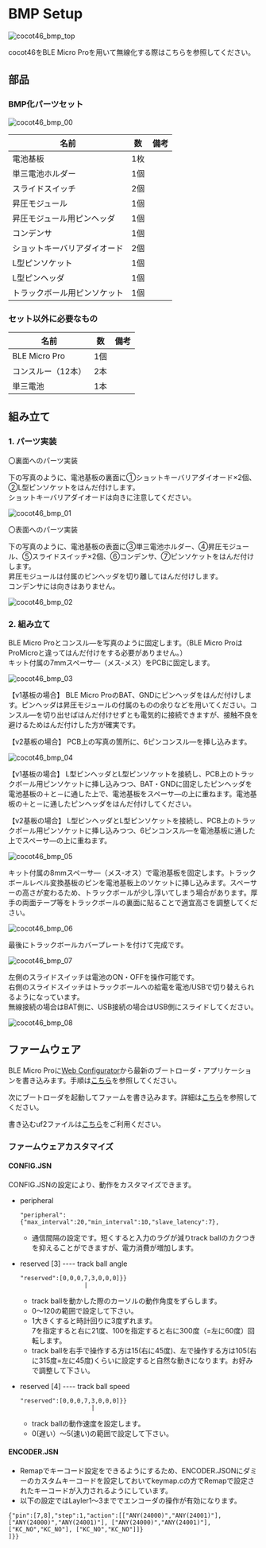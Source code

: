 # BMP Setup

![cocot46_bmp_top](https://user-images.githubusercontent.com/88039287/147035774-477be75d-5ef5-4a03-9b13-427cdebf269d.jpg)

cocot46をBLE Micro Proを用いて無線化する際はこちらを参照してください。



## 部品
### BMP化パーツセット

![cocot46_bmp_00](https://user-images.githubusercontent.com/88039287/147035836-278f4e2a-6063-4676-8083-c11ca5a03b70.jpg)

|名前|数|備考|
|---|---|---|
|電池基板|1枚||
|単三電池ホルダー|1個||
|スライドスイッチ|2個||
|昇圧モジュール|1個||
|昇圧モジュール用ピンヘッダ|1個||
|コンデンサ|1個||
|ショットキーバリアダイオード|2個||
|L型ピンソケット|1個||
|L型ピンヘッダ|1個||
|トラックボール用ピンソケット|1個||

### セット以外に必要なもの

|名前|数|備考|
|---|---|---|
|BLE Micro Pro|1個||
|コンスルー（12本）|2本||
|単三電池|1本||

## 組み立て
### 1. パーツ実装

  〇裏面へのパーツ実装

  下の写真のように、電池基板の裏面に①ショットキーバリアダイオード×2個、②L型ピンソケットをはんだ付けします。  
  ショットキーバリアダイオードは向きに注意してください。

  ![cocot46_bmp_01](https://user-images.githubusercontent.com/88039287/147035884-3e25b082-29c8-4919-91e8-d504fa56bab1.jpg)

  〇表面へのパーツ実装

  下の写真のように、電池基板の表面に③単三電池ホルダー、④昇圧モジュール、⑤スライドスイッチ×2個、⑥コンデンサ、⑦ピンソケットをはんだ付けします。  
  昇圧モジュールは付属のピンヘッダを切り離してはんだ付けします。  
  コンデンサには向きはありません。

  ![cocot46_bmp_02](https://user-images.githubusercontent.com/88039287/147035945-a2c7a61c-dae5-46be-9735-0157e4d4a08b.jpg)

### 2. 組み立て

  BLE Micro Proとコンスル―を写真のように固定します。（BLE Micro ProはProMicroと違ってはんだ付けをする必要がありません。）  
  キット付属の7mmスペーサ―（メス-メス）をPCBに固定します。

  ![cocot46_bmp_03](https://user-images.githubusercontent.com/88039287/147036230-7e91e26e-7b0a-4825-b558-66de94a0aa3e.jpg)

  【v1基板の場合】
  BLE Micro ProのBAT、GNDにピンヘッダをはんだ付けします。ピンヘッダは昇圧モジュールの付属のものの余りなどを用いてください。コンスル―を切り出せばはんだ付けせずとも電気的に接続できますが、接触不良を避けるためはんだ付けした方が確実です。

  【v2基板の場合】
  PCB上の写真の箇所に、6ピンコンスル―を挿し込みます。

  ![cocot46_bmp_04](https://user-images.githubusercontent.com/88039287/147036255-956327bc-e775-4569-b0ab-0b5fadcdb292.jpg)

  【v1基板の場合】
  L型ピンヘッダとL型ピンソケットを接続し、PCB上のトラックボール用ピンソケットに挿し込みつつ、BAT・GNDに固定したピンヘッダを電池基板の＋と－に通した上で、電池基板をスペーサ―の上に重ねます。電池基板の＋と－に通したピンヘッダをはんだ付けしてください。

  【v2基板の場合】
  L型ピンヘッダとL型ピンソケットを接続し、PCB上のトラックボール用ピンソケットに挿し込みつつ、6ピンコンスル―を電池基板に通した上でスペーサ―の上に重ねます。

  ![cocot46_bmp_05](https://user-images.githubusercontent.com/88039287/147036365-fccca06e-d3d8-4781-aad4-42648ebc32b4.jpg)

  キット付属の8mmスペーサ―（メス-オス）で電池基板を固定します。トラックボールレベル変換基板のピンを電池基板上のソケットに挿し込みます。スペーサーの高さが変わるため、トラックボールが少し浮いてしまう場合があります。厚手の両面テープ等をトラックボールの裏面に貼ることで適宜高さを調整してください。

  ![cocot46_bmp_06](https://user-images.githubusercontent.com/88039287/147036399-5d612f64-c00e-4a6e-880f-bfa2848eb981.jpg)

  最後にトラックボールカバープレートを付けて完成です。

  ![cocot46_bmp_07](https://user-images.githubusercontent.com/88039287/147036454-5ade8b1f-ff57-4be4-9fc2-85d78a9b6717.jpg)

  左側のスライドスイッチは電池のON・OFFを操作可能です。  
  右側のスライドスイッチはトラックボールへの給電を電池/USBで切り替えられるようになっています。  
  無線接続の場合はBAT側に、USB接続の場合はUSB側にスライドしてください。

  ![cocot46_bmp_08](https://user-images.githubusercontent.com/88039287/147037079-48a0db5c-a4de-4aa0-b352-129093c0bb7d.jpg)

## ファームウェア

BLE Micro Proに[Web Configurator](https://sekigon-gonnoc.github.io/BLE-Micro-Pro-WebConfigurator/)から最新のブートローダ・アプリケーションを書き込みます。手順は[こちら](https://sekigon-gonnoc.github.io/BLE-Micro-Pro/#/getting_started?id=%e3%83%95%e3%82%a1%e3%83%bc%e3%83%a0%e3%82%a6%e3%82%a7%e3%82%a2%e3%81%ae%e3%82%a2%e3%83%83%e3%83%97%e3%83%87%e3%83%bc%e3%83%88)を参照してください。

次にブートローダを起動してファームを書き込みます。詳細は[こちら](https://sekigon-gonnoc.github.io/BLE-Micro-Pro/#/build_firmware?id=%e7%94%9f%e6%88%90%e3%81%97%e3%81%9f%e3%83%95%e3%82%a1%e3%83%bc%e3%83%a0%e3%82%a6%e3%82%a7%e3%82%a2%e3%82%92%e6%9b%b8%e3%81%8d%e8%be%bc%e3%82%80)を参照してください。

書き込むuf2ファイルは[こちら](https://github.com/aki27kbd/cocot46/blob/main/firmware/BMP/cocot46_default.zip?raw=true)をご利用ください。

### ファームウェアカスタマイズ

#### CONFIG.JSN

CONFIG.JSNの設定により、動作をカスタマイズできます。

- peripheral

    ```
    "peripheral":{"max_interval":20,"min_interval":10,"slave_latency":7},
    ```
    - 通信間隔の設定です。短くすると入力のラグが減りtrack ballのカクつきを抑えることができますが、電力消費が増加します。

- reserved [3] ---- track ball angle
    ```
    "reserved":[0,0,0,7,3,0,0,0]}}
                      |
    ```
    - track ballを動かした際のカーソルの動作角度をずらします。
    - 0〜120の範囲で設定して下さい。
    - 1大きくすると時計回りに3度ずれます。\
      7を指定すると右に21度、100を指定すると右に300度（=左に60度）回転します。
    - track ballを右手で操作する方は15(右に45度)、左で操作する方は105(右に315度=左に45度)くらいに設定すると自然な動きになります。お好みで調整して下さい。

- reserved [4] ---- track ball speed
    ```
    "reserved":[0,0,0,7,3,0,0,0]}}
                        |
    ```
    - track ballの動作速度を設定します。
    - 0(遅い）〜5(速い)の範囲で設定して下さい。


#### ENCODER.JSN

- Remapでキーコード設定をできるようにするため、ENCODER.JSONにダミーのカスタムキーコードを設定しておいてkeymap.cの方でRemapで設定されたキーコードが入力されるようにしています。
- 以下の設定ではLayler1〜3まででエンコーダの操作が有効になります。
```
{"pin":[7,8],"step":1,"action":[["ANY(24000)","ANY(24001)"], ["ANY(24000)","ANY(24001)"], ["ANY(24000)","ANY(24001)"], ["KC_NO","KC_NO"], ["KC_NO","KC_NO"]]}
]}}
```
